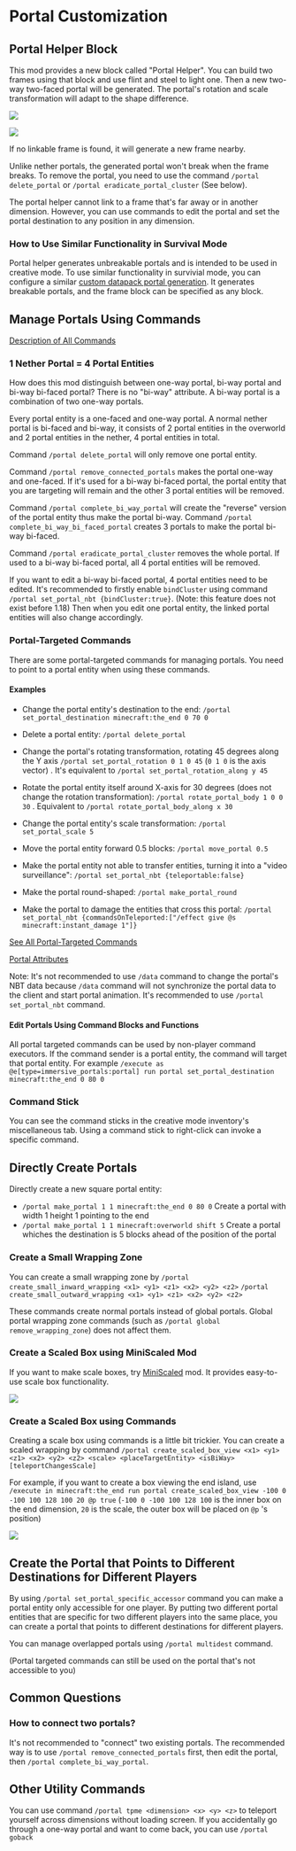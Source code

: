# Portal Customization


## Portal Helper Block

This mod provides a new block called "Portal Helper".
You can build two frames using that block and use flint and steel to light one. Then a new two-way two-faced portal will be generated. The portal's rotation and scale transformation will adapt to the shape difference.

![](https://i.loli.net/2021/11/20/r3kjeCpyuFEbIBX.png)

![](https://i.loli.net/2021/11/20/SGnbtJe35TPo1rC.png)

If no linkable frame is found, it will generate a new frame nearby.

Unlike nether portals, the generated portal won't break when the frame breaks. To remove the portal, you need to use the command `/portal delete_portal` or `/portal eradicate_portal_cluster` (See below).

The portal helper cannot link to a frame that's far away or in another dimension. However, you can use commands to edit the portal and set the portal destination to any position in any dimension.

### How to Use Similar Functionality in Survival Mode

Portal helper generates unbreakable portals and is intended to be used in creative mode. To use similar functionality in survivial mode, you can configure a similar [custom datapack portal generation](./Datapack-Based-Custom-Portal-Generation#portal_helper_likejson-a-diamond-portal-that-links-to-the-nearby-same-shaped-portal-in-the-same-dimension-similar-to-portal-helper-but-breakable). It generates breakable portals, and the frame block can be specified as any block.

## Manage Portals Using Commands

[Description of All Commands](./Commands-Reference)

### 1 Nether Portal = 4 Portal Entities

How does this mod distinguish between one-way portal, bi-way portal and bi-way bi-faced portal? There is no "bi-way" attribute. A bi-way portal is a combination of two one-way portals.

Every portal entity is a one-faced and one-way portal. A normal nether portal is bi-faced and bi-way, it consists of 2 portal entities in the overworld and 2 portal entities in the nether, 4 portal entities in total.

Command `/portal delete_portal` will only remove one portal entity.

Command `/portal remove_connected_portals` makes the portal one-way and one-faced.
If it's used for a bi-way bi-faced portal, the portal entity that you are targeting will remain and the other 3 portal entities will be removed.

Command `/portal complete_bi_way_portal` will create the "reverse" version of the portal entity thus make the portal bi-way. Command `/portal complete_bi_way_bi_faced_portal` creates 3 portals to make the portal bi-way bi-faced.

Command `/portal eradicate_portal_cluster` removes the whole portal. If used to a bi-way bi-faced portal, all 4 portal entities will be removed.

If you want to edit a bi-way bi-faced portal, 4 portal entities need to be edited. It's recommended to firstly enable `bindCluster` using command `/portal set_portal_nbt {bindCluster:true}`. (Note: this feature does not exist before 1.18) Then when you edit one portal entity, the linked portal entities will also change accordingly.

### Portal-Targeted Commands

There are some portal-targeted commands for managing portals. You need to point to a portal entity when using these commands.

#### Examples

- Change the portal entity's destination to the end: `/portal set_portal_destination minecraft:the_end 0 70 0`

- Delete a portal entity: `/portal delete_portal`

- Change the portal's rotating transformation, rotating 45 degrees along the Y axis `/portal set_portal_rotation 0 1 0 45` (`0 1 0` is the axis vector) . It's equivalent to `/portal set_portal_rotation_along y 45`

- Rotate the portal entity itself around X-axis for 30 degrees (does not change the rotation transformation): `/portal rotate_portal_body 1 0 0 30` . Equivalent to `/portal rotate_portal_body_along x 30`

- Change the portal entity's scale transformation: `/portal set_portal_scale 5`

- Move the portal entity forward 0.5 blocks: `/portal move_portal 0.5`

- Make the portal entity not able to transfer entities, turning it into a "video surveillance": `/portal set_portal_nbt {teleportable:false}`

- Make the portal round-shaped: `/portal make_portal_round`

- Make the portal to damage the entities that cross this portal: `/portal set_portal_nbt {commandsOnTeleported:["/effect give @s minecraft:instant_damage 1"]}`

[See All Portal-Targeted Commands](./Commands-Reference#portal-targeted-commands)

[Portal Attributes](./Portal-Attributes)

Note: It's not recommended to use `/data` command to change the portal's NBT data because `/data` command will not synchronize the portal data to the client and start portal animation. It's recommended to use `/portal set_portal_nbt` command.

#### Edit Portals Using Command Blocks and Functions
All portal targeted commands can be used by non-player command executors. If the command sender is a portal entity, the command will target that portal entity. For example `/execute as @e[type=immersive_portals:portal] run portal set_portal_destination minecraft:the_end 0 80 0`

### Command Stick
You can see the command sticks in the creative mode inventory's miscellaneous tab. Using a command stick to right-click can invoke a specific command.

## Directly Create Portals

Directly create a new square portal entity: 
- `/portal make_portal 1 1 minecraft:the_end 0 80 0` Create a portal with width 1 height 1 pointing to the end
- `/portal make_portal 1 1 minecraft:overworld shift 5` Create a portal whiches the destination is 5 blocks ahead of the position of the portal

### Create a Small Wrapping Zone
You can create a small wrapping zone by `/portal create_small_inward_wrapping <x1> <y1> <z1> <x2> <y2> <z2>` `/portal create_small_outward_wrapping <x1> <y1> <z1> <x2> <y2> <z2>`

These commands create normal portals instead of global portals. Global portal wrapping zone commands (such as `/portal global remove_wrapping_zone`) does not affect them.

### Create a Scaled Box using MiniScaled Mod

If you want to make scale boxes, try [MiniScaled](https://www.curseforge.com/minecraft/mc-mods/miniscaled) mod. It provides easy-to-use scale box functionality.

![](https://i.loli.net/2021/09/30/J9bBF82tRu5yIkW.png)

### Create a Scaled Box using Commands

Creating a scale box using commands is a little bit trickier. You can create a scaled wrapping by command `/portal create_scaled_box_view <x1> <y1> <z1> <x2> <y2> <z2> <scale> <placeTargetEntity> <isBiWay> [teleportChangesScale]`

For example, if you want to create a box viewing the end island, use `/execute in minecraft:the_end run portal create_scaled_box_view -100 0 -100 100 128 100 20 @p true`
(`-100 0 -100 100 128 100` is the inner box on the end dimension, `20` is the scale, the outer box will be placed on `@p` 's position)

![](https://i.loli.net/2021/11/20/n3zO8CYdRoMc2bl.png)

## Create the Portal that Points to Different Destinations for Different Players
By using `/portal set_portal_specific_accessor` command you can make a portal entity only accessible for one player. By putting two different portal entities that are specific for two different players into the same place, you can create a portal that points to different destinations for different players.

You can manage overlapped portals using `/portal multidest` command.

(Portal targeted commands can still be used on the portal that's not accessible to you)

## Common Questions

### How to connect two portals?
It's not recommended to "connect" two existing portals. The recommended way is to use `/portal remove_connected_portals` first, then edit the portal, then `/portal complete_bi_way_portal`.

## Other Utility Commands

You can use command `/portal tpme <dimension> <x> <y> <z>` to teleport yourself across dimensions without loading screen. If you accidentally go through a one-way portal and want to come back, you can use `/portal goback`